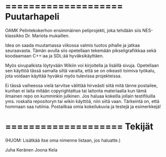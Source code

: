 ====================
 Puutarhapeli
====================

OAMK Pelintekokerhon ensimmäinen peliprojekti, joka tehdään siis NES-klassikko Dr. Mariota mukaillen.

Idea on saada muutamassa viikossa valmis tuotos pihalle ja jatkaa seuraavasta. Tämän avulla siis 
opetellaan tekemään pikseligrafiikkaa sekä koodaamaan C++:aa ja SDL:ää hyväksikäyttäen.

Myös sivupalkista löytyvään Wikiin voi kirjoitella ja lisäillä sivuja. Opetellaan sen käyttöä tässä 
samalla siltä varalta, että se on oikeasti toimiva työkalu, jota voidaan käyttää hyväksi myös 
tulevissa projekteissa.

Ei tässä vaiheessa vielä tarvitse välittää hirveästi siitä mitä tänne postailee, kunhan ei laita 
mitään copyrightattua tai laitonta materiaalia kun tämä ilmainen repo on kumminkin julkinen. Jos 
haluaa kokeilla jollain testifiluilla yms. roskalla repositoryn tai wikin käyttöä, niin siitä vaan. 
Tärkeintä on, että hommaan saa rutiinia. Postailkaa omia kokeilukuvia ja testejä ja esimerkkejä!

====================
 Tekijät
====================

(HUOM: Lisätkää itse oma nimenne listaan, jos haluatte.)

Juha Keränen
Joona Kela
